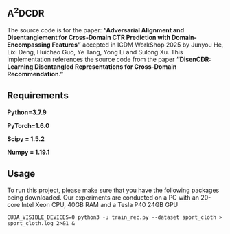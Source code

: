 ## A<sup>2</sup>DCDR
The source code is for the paper: **“Adversarial Alignment and Disentanglement for Cross-Domain CTR Prediction with Domain-Encompassing Features”** accepted in ICDM WorkShop 2025 by Junyou He, Lixi Deng, Huichao Guo, Ye Tang, Yong Li and Sulong Xu.  This implementation references the source code from the paper **“DisenCDR: Learning Disentangled Representations for Cross-Domain Recommendation.”**

## Requirements

**Python=3.7.9**

**PyTorch=1.6.0**

**Scipy = 1.5.2**

**Numpy = 1.19.1**

## Usage

To run this project, please make sure that you have the following packages being downloaded. Our experiments are conducted on a PC with an 20-core Intel Xeon CPU, 40GB RAM and a Tesla P40 24GB GPU

`CUDA_VISIBLE_DEVICES=0 python3 -u train_rec.py --dataset sport_cloth > sport_cloth.log 2>&1 & `                                                                                                                                                                                                            
